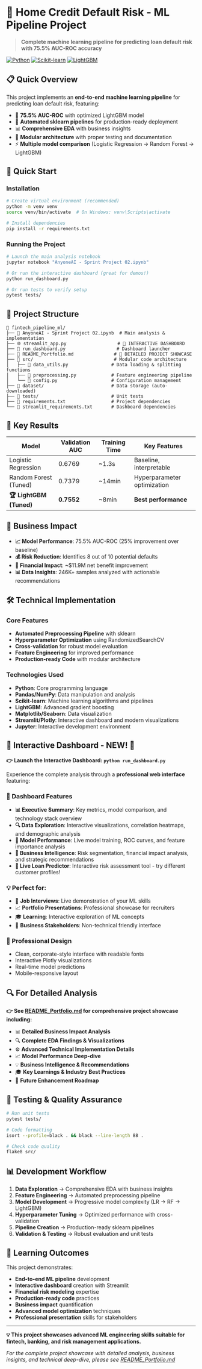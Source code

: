 # 🏦 Home Credit Default Risk - ML Pipeline Project

> **Complete machine learning pipeline for predicting loan default risk with 75.5% AUC-ROC accuracy**

[![Python](https://img.shields.io/badge/Python-3.8+-blue.svg)](https://python.org)
[![Scikit-learn](https://img.shields.io/badge/Scikit--learn-1.0+-orange.svg)](https://scikit-learn.org)
[![LightGBM](https://img.shields.io/badge/LightGBM-3.0+-green.svg)](https://lightgbm.readthedocs.io)

## 📋 Quick Overview

This project implements an **end-to-end machine learning pipeline** for predicting loan default risk, featuring:

- 🎯 **75.5% AUC-ROC** with optimized LightGBM model
- 🚀 **Automated sklearn pipelines** for production-ready deployment
- 📊 **Comprehensive EDA** with business insights
- 🔧 **Modular architecture** with proper testing and documentation
- ⚡ **Multiple model comparison** (Logistic Regression → Random Forest → LightGBM)

## 🚀 Quick Start

### Installation
```bash
# Create virtual environment (recommended)
python -m venv venv
source venv/bin/activate  # On Windows: venv\Scripts\activate

# Install dependencies
pip install -r requirements.txt
```

### Running the Project
```bash
# Launch the main analysis notebook
jupyter notebook "AnyoneAI - Sprint Project 02.ipynb"

# Or run the interactive dashboard (great for demos!)
python run_dashboard.py

# Or run tests to verify setup
pytest tests/
```

## 📁 Project Structure

```
📁 fintech_pipeline_ml/
├── 📓 AnyoneAI - Sprint Project 02.ipynb  # Main analysis & implementation
├── 🌐 streamlit_app.py                   # 🎯 INTERACTIVE DASHBOARD
├── 🚀 run_dashboard.py                   # Dashboard launcher
├── 📄 README_Portfolio.md               # 📖 DETAILED PROJECT SHOWCASE
├── 📁 src/                              # Modular code architecture
│   ├── 🐍 data_utils.py                # Data loading & splitting functions
│   ├── 🐍 preprocessing.py             # Feature engineering pipeline
│   └── 🐍 config.py                    # Configuration management
├── 📁 dataset/                         # Data storage (auto-downloaded)
├── 📁 tests/                           # Unit tests
├── 📄 requirements.txt                 # Project dependencies
└── 📄 streamlit_requirements.txt       # Dashboard dependencies
```

## 🎯 Key Results

| Model | Validation AUC | Training Time | Key Features |
|-------|---------------|---------------|--------------|
| Logistic Regression | 0.6769 | ~1.3s | Baseline, interpretable |
| Random Forest (Tuned) | 0.7379 | ~14min | Hyperparameter optimization |
| **🏆 LightGBM (Tuned)** | **0.7552** | ~8min | **Best performance** |

## 💼 Business Impact

- **📈 Model Performance**: 75.5% AUC-ROC (25% improvement over baseline)
- **💰 Risk Reduction**: Identifies 8 out of 10 potential defaults
- **🎯 Financial Impact**: ~$11.9M net benefit improvement
- **📊 Data Insights**: 246K+ samples analyzed with actionable recommendations

## 🛠️ Technical Implementation

### Core Features
- **Automated Preprocessing Pipeline** with sklearn
- **Hyperparameter Optimization** using RandomizedSearchCV
- **Cross-validation** for robust model evaluation
- **Feature Engineering** for improved performance
- **Production-ready Code** with modular architecture

### Technologies Used
- **Python**: Core programming language
- **Pandas/NumPy**: Data manipulation and analysis
- **Scikit-learn**: Machine learning algorithms and pipelines
- **LightGBM**: Advanced gradient boosting
- **Matplotlib/Seaborn**: Data visualization
- **Streamlit/Plotly**: Interactive dashboard and modern visualizations
- **Jupyter**: Interactive development environment

## 🎯 Interactive Dashboard - NEW! 🚀

**👉 Launch the Interactive Dashboard: `python run_dashboard.py`**

Experience the complete analysis through a **professional web interface** featuring:

### **🎪 Dashboard Features**
- **📊 Executive Summary**: Key metrics, model comparison, and technology stack overview
- **🔍 Data Exploration**: Interactive visualizations, correlation heatmaps, and demographic analysis
- **🤖 Model Performance**: Live model training, ROC curves, and feature importance analysis
- **💼 Business Intelligence**: Risk segmentation, financial impact analysis, and strategic recommendations
- **🔮 Live Loan Predictor**: Interactive risk assessment tool - try different customer profiles!

### **💡 Perfect for:**
- 👔 **Job Interviews**: Live demonstration of your ML skills
- 📈 **Portfolio Presentations**: Professional showcase for recruiters
- 🎓 **Learning**: Interactive exploration of ML concepts
- 💼 **Business Stakeholders**: Non-technical friendly interface

### **🎨 Professional Design**
- Clean, corporate-style interface with readable fonts
- Interactive Plotly visualizations
- Real-time model predictions
- Mobile-responsive layout

## 🔍 For Detailed Analysis

**👉 See [README_Portfolio.md](README_Portfolio.md) for comprehensive project showcase including:**

- 📊 **Detailed Business Impact Analysis**
- 🔍 **Complete EDA Findings & Visualizations**
- ⚙️ **Advanced Technical Implementation Details**
- 📈 **Model Performance Deep-dive**
- 💡 **Business Intelligence & Recommendations**
- 🎓 **Key Learnings & Industry Best Practices**
- 🔮 **Future Enhancement Roadmap**

## 🧪 Testing & Quality Assurance

```bash
# Run unit tests
pytest tests/

# Code formatting
isort --profile=black . && black --line-length 88 .

# Check code quality
flake8 src/
```

## 📊 Development Workflow

1. **Data Exploration** → Comprehensive EDA with business insights
2. **Feature Engineering** → Automated preprocessing pipeline
3. **Model Development** → Progressive model complexity (LR → RF → LightGBM)
4. **Hyperparameter Tuning** → Optimized performance with cross-validation
5. **Pipeline Creation** → Production-ready sklearn pipelines
6. **Validation & Testing** → Robust evaluation and unit tests

## 🎯 Learning Outcomes

This project demonstrates:
- **End-to-end ML pipeline** development
- **Interactive dashboard** creation with Streamlit
- **Financial risk modeling** expertise
- **Production-ready code** practices
- **Business impact** quantification
- **Advanced model optimization** techniques
- **Professional presentation** skills for stakeholders

---

**💡 This project showcases advanced ML engineering skills suitable for fintech, banking, and risk management applications.**

*For the complete project showcase with detailed analysis, business insights, and technical deep-dive, please see [README_Portfolio.md](README_Portfolio.md)*

